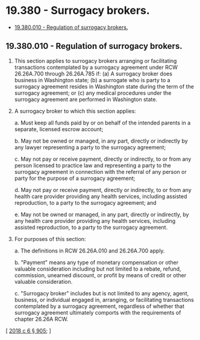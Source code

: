 # 19.380 - Surrogacy brokers.
* [19.380.010 - Regulation of surrogacy brokers.](#19380010---regulation-of-surrogacy-brokers)
## 19.380.010 - Regulation of surrogacy brokers.
1. This section applies to surrogacy brokers arranging or facilitating transactions contemplated by a surrogacy agreement under RCW 26.26A.700 through 26.26A.785 if: (a) A surrogacy broker does business in Washington state; (b) a surrogate who is party to a surrogacy agreement resides in Washington state during the term of the surrogacy agreement; or (c) any medical procedures under the surrogacy agreement are performed in Washington state.

2. A surrogacy broker to which this section applies:

    a.  Must keep all funds paid by or on behalf of the intended parents in a separate, licensed escrow account;

    b.  May not be owned or managed, in any part, directly or indirectly by any lawyer representing a party to the surrogacy agreement;

    c.  May not pay or receive payment, directly or indirectly, to or from any person licensed to practice law and representing a party to the surrogacy agreement in connection with the referral of any person or party for the purpose of a surrogacy agreement;

    d.  May not pay or receive payment, directly or indirectly, to or from any health care provider providing any health services, including assisted reproduction, to a party to the surrogacy agreement; and

    e.  May not be owned or managed, in any part, directly or indirectly, by any health care provider providing any health services, including assisted reproduction, to a party to the surrogacy agreement.

3. For purposes of this section:

    a.  The definitions in RCW 26.26A.010 and 26.26A.700 apply.

    b.  "Payment" means any type of monetary compensation or other valuable consideration including but not limited to a rebate, refund, commission, unearned discount, or profit by means of credit or other valuable consideration.

    c.  "Surrogacy broker" includes but is not limited to any agency, agent, business, or individual engaged in, arranging, or facilitating transactions contemplated by a surrogacy agreement, regardless of whether that surrogacy agreement ultimately comports with the requirements of chapter 26.26A RCW.

\[ [2018 c 6 § 905](http://lawfilesext.leg.wa.gov/biennium/2017-18/Pdf/Bills/Session%20Laws/Senate/6037-S.SL.pdf?cite=2018%20c%206%20§%20905); \]

